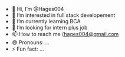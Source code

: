 - 👋 Hi, I’m @Hages004
- 👀 I’m interested in full stack developement
- 🌱 I’m currently learning BCA
- 💞️ I’m looking for intern plus job
- 📫 How to reach me (hages004@gmail.com
- 😄 Pronouns: ...
- ⚡ Fun fact: ...

<!---
Hages004/Hages004 is a ✨ special ✨ repository because its `README.md` (this file) appears on your GitHub profile.
You can click the Preview link to take a look at your changes.
--->
